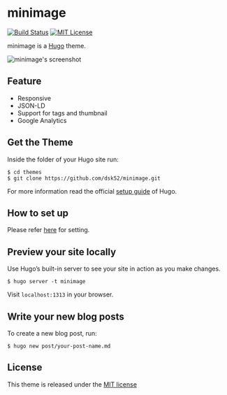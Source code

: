 # minimage
[![Build Status](https://travis-ci.org/dsk52/minimage.svg?branch=develop)](https://travis-ci.org/dsk52/minimage)
[![MIT License](https://img.shields.io/badge/license-MIT-blue.svg?style=flat)](https://github.com/dsk52/minimage/blob/master/LICENSE.md)

minimage is a [Hugo](https://gohugo.io) theme.

![minimage's screenshot](https://raw.githubusercontent.com/dsk52/minimage/develop/images/screenshot.png)

## Feature

- Responsive
- JSON-LD
- Support for tags and thumbnail
- Google Analytics

## Get the Theme
Inside the folder of your Hugo site run:

```
$ cd themes
$ git clone https://github.com/dsk52/minimage.git
```

For more information read the official [setup guide](https://gohugo.io/overview/installing/) of Hugo.

## How to set up
Please refer [here](https://github.com/dsk52/minimage/blob/master/exampleSite/config.toml) for setting.

## Preview your site locally
Use Hugo’s built-in server to see your site in action as you make changes.

```
$ hugo server -t minimage
```

Visit ``localhost:1313`` in your browser.

## Write your new blog posts
To create a new blog post, run:

```
$ hugo new post/your-post-name.md
```


## License
This theme is released under the [MIT license](https://github.com/dsk52/minimage/blob/master/LICENSE.md)
